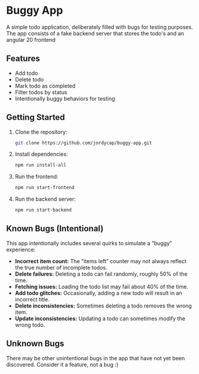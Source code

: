 # Buggy App

A simple todo application, deliberately filled with bugs for testing purposes.
The app consists of a fake backend server that stores the todo's and an angular 20 frontend

## Features

- Add todo
- Delete todo
- Mark todo as completed
- Filter todos by status
- Intentionally buggy behaviors for testing

## Getting Started

1. Clone the repository:
    ```bash
    git clone https://github.com/jordycap/buggy-app.git
    ```
2. Install dependencies:
    ```bash
    npm run install-all
    ```
3. Run the frontend:
    ```bash
    npm run start-frontend
    ```
4. Run the backend server:
    ```bash
    npm run start-backend
    ```

## Known Bugs (Intentional)
This app intentionally includes several quirks to simulate a “buggy” experience:

- **Incorrect item count:** The “items left” counter may not always reflect the true number of incomplete todos.  
- **Delete failures:** Deleting a todo can fail randomly, roughly 50% of the time.  
- **Fetching issues:** Loading the todo list may fail about 40% of the time.  
- **Add todo glitches:** Occasionally, adding a new todo will result in an incorrect title.  
- **Delete inconsistencies:** Sometimes deleting a todo removes the wrong item.  
- **Update inconsistencies:** Updating a todo can sometimes modify the wrong todo.  


## Unknown Bugs
There may be other unintentional bugs in the app that have not yet been discovered. Consider it a feature, not a bug :)
